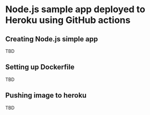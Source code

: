 # Node.js sample app deployed to Heroku using GitHub actions

## Creating Node.js simple app
TBD
## Setting up Dockerfile
TBD
## Pushing image to heroku
TBD
